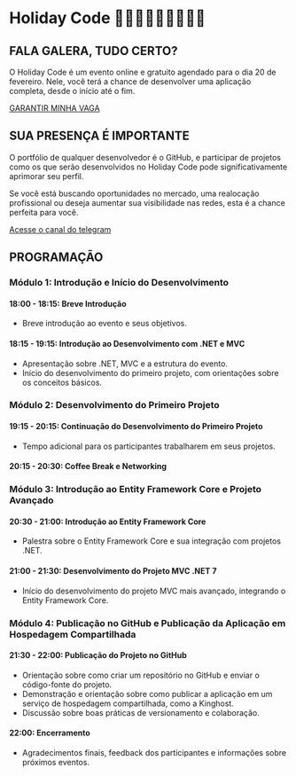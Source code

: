 # Holiday Code 🥳🎉💃🕺👯👯‍♂️👯‍♀️
## FALA GALERA, TUDO CERTO?

O Holiday Code é um evento online e gratuito agendado para o dia 20 de fevereiro. Nele, você terá a chance de desenvolver uma aplicação completa, desde o início até o fim.

[GARANTIR MINHA VAGA](https://bit.ly/496PnTh)

## SUA PRESENÇA É IMPORTANTE

O portfólio de qualquer desenvolvedor é o GitHub, e participar de projetos como os que serão desenvolvidos no Holiday Code pode significativamente aprimorar seu perfil. 

Se você está buscando oportunidades no mercado, uma realocação profissional ou deseja aumentar sua visibilidade nas redes, esta é a chance perfeita para você.

[Acesse o canal do telegram](https://t.me/+EERb7Fd4F_FkZGMx)

## PROGRAMAÇÃO 

### Módulo 1: Introdução e Início do Desenvolvimento
#### 18:00 - 18:15: Breve Introdução
- Breve introdução ao evento e seus objetivos.

#### 18:15 - 19:15: Introdução ao Desenvolvimento com .NET e MVC
- Apresentação sobre .NET, MVC e a estrutura do evento.
- Início do desenvolvimento do primeiro projeto, com orientações sobre os conceitos básicos.

### Módulo 2: Desenvolvimento do Primeiro Projeto
#### 19:15 - 20:15: Continuação do Desenvolvimento do Primeiro Projeto
- Tempo adicional para os participantes trabalharem em seus projetos.

#### 20:15 - 20:30: Coffee Break e Networking

### Módulo 3: Introdução ao Entity Framework Core e Projeto Avançado
#### 20:30 - 21:00: Introdução ao Entity Framework Core
- Palestra sobre o Entity Framework Core e sua integração com projetos .NET.

#### 21:00 - 21:30: Desenvolvimento do Projeto MVC .NET 7
- Início do desenvolvimento do projeto MVC mais avançado, integrando o Entity Framework Core.

### Módulo 4: Publicação no GitHub e Publicação da Aplicação em Hospedagem Compartilhada
#### 21:30 - 22:00: Publicação do Projeto no GitHub
- Orientação sobre como criar um repositório no GitHub e enviar o código-fonte do projeto.
- Demonstração e orientação sobre como publicar a aplicação em um serviço de hospedagem compartilhada, como a Kinghost.
- Discussão sobre boas práticas de versionamento e colaboração.

#### 22:00: Encerramento
- Agradecimentos finais, feedback dos participantes e informações sobre próximos eventos.
